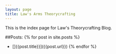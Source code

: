 ```yaml
---
layout: page
title: Law's Arms Theorycrafting
---
```

This is the index page for Law's Theorycrafting Blog.

##Posts:
{% for post in site.posts %}
* []{{post.title}}]({{post.url}})
{% endfor %}
